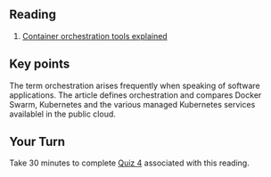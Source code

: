 ## Reading

1. [Container orchestration tools explained](https://dev.to/sarmadsaleem/container-orchestration-tools-explained-1c4i)

## Key points
 
  The term orchestration arises frequently when speaking of software applications. The article defines orchestration and compares Docker Swarm, Kubernetes and the various managed Kubernetes services availablel in the public cloud.

## Your Turn

   Take 30 minutes to complete [Quiz 4](https://canvas.sfu.ca/courses/67084/quizzes/) associated with this reading. 
